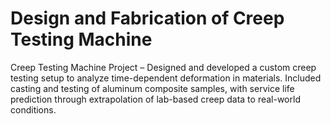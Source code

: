 # Design and Fabrication of Creep Testing Machine
Creep Testing Machine Project – Designed and developed a custom creep testing setup to analyze time-dependent deformation in materials. Included casting and testing of aluminum composite samples, with service life prediction through extrapolation of lab-based creep data to real-world conditions.

